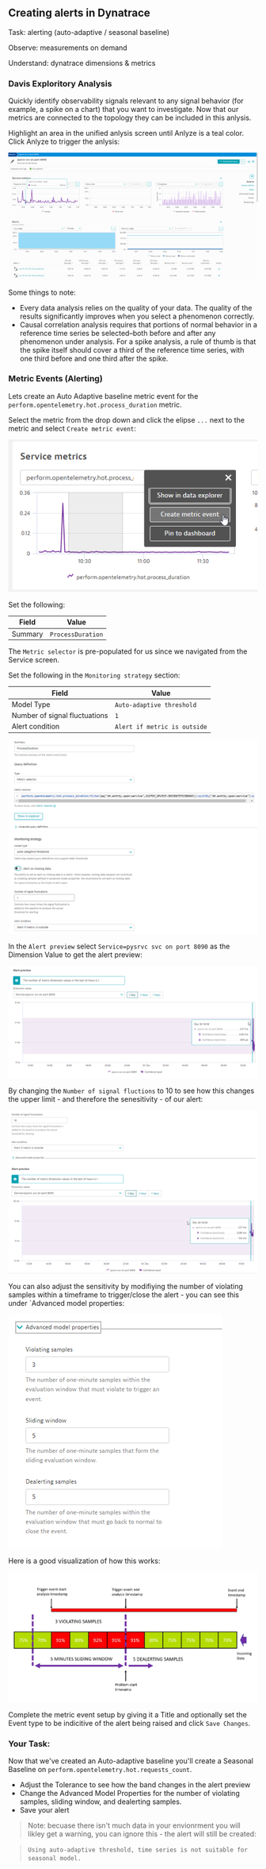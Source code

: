 ## Creating alerts in Dynatrace

Task: alerting (auto-adaptive / seasonal baseline)

Observe: measurements on demand

Understand: dynatrace dimensions & metrics

### Davis Exploritory Analysis

Quickly identify observability signals relevant to any signal behavior (for example, a spike on a chart) that you want to investigate. Now that our metrics are connected to the topology they can be included in this anlysis. 

Highlight an area in the unified anlysis screen until Anlyze is a teal color. Click Anlyze to trigger the anlysis:

![Davis Analysis](../../../assets/images/03-04-davis_adhock.gif)

Some things to note:
- Every data analysis relies on the quality of your data. The quality of the results significantly improves when you select a phenomenon correctly.
- Causal correlation analysis requires that portions of normal behavior in a reference time series be selected–both before and after any phenomenon under analysis. For a spike analysis, a rule of thumb is that the spike itself should cover a third of the reference time series, with one third before and one third after the spike.

### Metric Events (Alerting)
Lets create an Auto Adaptive baseline metric event for the `perform.opentelemetry.hot.process_duration` metric. 

Select the metric from the drop down and click the elipse `...` next to the metric and select `Create metric event`:

![Create Event](../../../assets/images/03-04-create_event.png)

Set the following:

| Field | Value |
| ------ | ------------- |
| Summary | `ProcessDuration`  |

The `Metric selector` is pre-populated for us since we navigated from the Service screen. 

Set the following in the `Monitoring strategy` section:

| Field | Value |
| ------ | ------------- |
| Model Type | `Auto-adaptive threshold`  |
| Number of signal fluctuations | `1` |
| Alert condition | `Alert if metric is outside` | 

![Alert Preview](../../../assets/images/03-04-alert_setup.png)

In the `Alert preview` select `Service=pysrvc svc on port 8090` as the Dimension Value to get the alert preview:

![Alert Preview](../../../assets/images/03-04-alert_preview.png)

By changing the `Number of signal fluctions` to 10 to see how this changes the upper limit - and therefore the senesitivity - of our alert:

![Alert Preview Sensitivity](../../../assets/images/03-04-alert_preview_sensitivity.png)

You can also adjust the sensitivity by modifiying the number of violating samples within a timeframe to trigger/close the alert - you can see this under `Advanced model properties: 

![Violating Samples](../../../assets/images/03-04-violating_samples.png)

Here is a good visualization of how this works:

![Sliding Window](../../../assets/images/03-04-sliding-window-example.jpg)

Complete the metric event setup by giving it a Title and optionally set the Event type to be indicitive of the alert being raised and click `Save Changes`.

### Your Task:

Now that we've created an Auto-adaptive baseline you'll create a Seasonal Baseline on `perform.opentelemetry.hot.requests_count`. 
- Adjust the Tolerance to see how the band changes in the alert preview 
- Change the Advanced Model Properties for the number of violating samples, sliding window, and dealerting samples. 
- Save your alert

> Note: becuase there isn't much data in your envionrment you will likley get a warning, you can ignore this - the alert will still be created: 

> `Using auto-adaptive threshold, time series is not suitable for seasonal model. `

